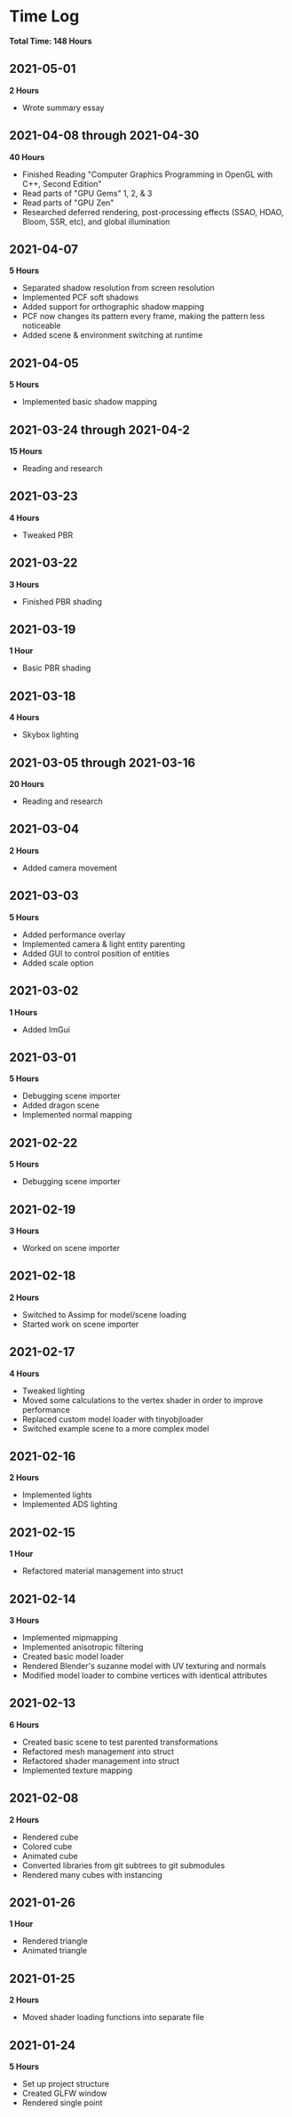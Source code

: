 # Time Log
**Total Time: 148 Hours**

## 2021-05-01
**2 Hours**
- Wrote summary essay

## 2021-04-08 through 2021-04-30
**40 Hours**
- Finished Reading "Computer Graphics Programming in OpenGL with C++, Second Edition"
- Read parts of "GPU Gems" 1, 2, & 3
- Read parts of "GPU Zen"
- Researched deferred rendering, post-processing effects (SSAO, HDAO, Bloom, SSR, etc), and global illumination

## 2021-04-07
**5 Hours**
- Separated shadow resolution from screen resolution
- Implemented PCF soft shadows
- Added support for orthographic shadow mapping
- PCF now changes its pattern every frame, making the pattern less noticeable
- Added scene & environment switching at runtime

## 2021-04-05
**5 Hours**
- Implemented basic shadow mapping

## 2021-03-24 through 2021-04-2
**15 Hours**
- Reading and research

## 2021-03-23
**4 Hours**
- Tweaked PBR

## 2021-03-22
**3 Hours**
- Finished PBR shading

## 2021-03-19
**1 Hour**
- Basic PBR shading

## 2021-03-18
**4 Hours**
- Skybox lighting

## 2021-03-05 through 2021-03-16
**20 Hours**
- Reading and research

## 2021-03-04
**2 Hours**
- Added camera movement

## 2021-03-03
**5 Hours**
- Added performance overlay
- Implemented camera & light entity parenting
- Added GUI to control position of entities
- Added scale option

## 2021-03-02
**1 Hours**
- Added ImGui

## 2021-03-01
**5 Hours**
- Debugging scene importer
- Added dragon scene
- Implemented normal mapping

## 2021-02-22
**5 Hours**
- Debugging scene importer

## 2021-02-19
**3 Hours**
- Worked on scene importer

## 2021-02-18
**2 Hours**
- Switched to Assimp for model/scene loading
- Started work on scene importer

## 2021-02-17
**4 Hours**
- Tweaked lighting
- Moved some calculations to the vertex shader in order to improve performance
- Replaced custom model loader with tinyobjloader
- Switched example scene to a more complex model

## 2021-02-16
**2 Hours**
- Implemented lights
- Implemented ADS lighting

## 2021-02-15
**1 Hour**
- Refactored material management into struct

## 2021-02-14
**3 Hours**
- Implemented mipmapping
- Implemented anisotropic filtering
- Created basic model loader
- Rendered Blender's suzanne model with UV texturing and normals
- Modified model loader to combine vertices with identical attributes

## 2021-02-13
**6 Hours**
- Created basic scene to test parented transformations
- Refactored mesh management into struct
- Refactored shader management into struct
- Implemented texture mapping

## 2021-02-08
**2 Hours**
- Rendered cube
- Colored cube
- Animated cube
- Converted libraries from git subtrees to git submodules
- Rendered many cubes with instancing

## 2021-01-26
**1 Hour**
- Rendered triangle
- Animated triangle

## 2021-01-25
**2 Hours**
- Moved shader loading functions into separate file

## 2021-01-24
**5 Hours**
- Set up project structure
- Created GLFW window
- Rendered single point